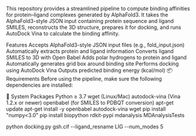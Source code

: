 This repository provides a streamlined pipeline to compute binding affinities for protein–ligand complexes generated by AlphaFold3. It takes the AlphaFold3-style JSON input containing protein sequence and ligand SMILES, reconstructs the 3D structure, prepares it for docking, and runs AutoDock Vina to calculate the binding affinity.

Features
Accepts AlphaFold3-style JSON input files (e.g., fold_input.json)
Automatically extracts protein and ligand information
Converts ligand SMILES to 3D with Open Babel
Adds polar hydrogens to protein and ligand
Automatically generates grid box around binding site
Performs docking using AutoDock Vina
Outputs predicted binding energy (kcal/mol)
📦 Requirements
Before using the pipeline, make sure the following dependencies are installed:

📗 System Packages
Python ≥ 3.7
wget (Linux/Mac)
autodock-vina (Vina 1.2.x or newer)
openbabel (for SMILES to PDBQT conversion)
apt-get update
apt-get install -y openbabel autodock-vina wget
pip install "numpy<3.0"
pip install biopython rdkit-pypi mdanalysis MDAnalysisTests

python docking.py gsh.cif --ligand_resname LIG --num_modes 5
